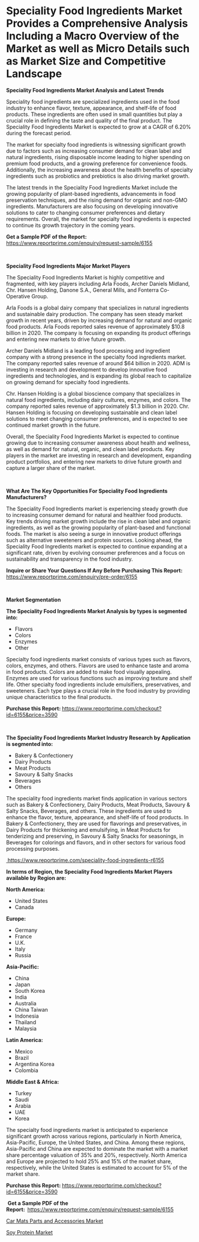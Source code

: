 <p><h1>Speciality Food Ingredients Market Provides a Comprehensive Analysis Including a Macro Overview of the Market as well as Micro Details such as Market Size and Competitive Landscape</h1></p><p><strong>Speciality Food Ingredients Market Analysis and Latest Trends</strong></p>
<p><p>Speciality food ingredients are specialized ingredients used in the food industry to enhance flavor, texture, appearance, and shelf-life of food products. These ingredients are often used in small quantities but play a crucial role in defining the taste and quality of the final product. The Speciality Food Ingredients Market is expected to grow at a CAGR of 6.20% during the forecast period.</p><p>The market for specialty food ingredients is witnessing significant growth due to factors such as increasing consumer demand for clean label and natural ingredients, rising disposable income leading to higher spending on premium food products, and a growing preference for convenience foods. Additionally, the increasing awareness about the health benefits of specialty ingredients such as probiotics and prebiotics is also driving market growth.</p><p>The latest trends in the Speciality Food Ingredients Market include the growing popularity of plant-based ingredients, advancements in food preservation techniques, and the rising demand for organic and non-GMO ingredients. Manufacturers are also focusing on developing innovative solutions to cater to changing consumer preferences and dietary requirements. Overall, the market for specialty food ingredients is expected to continue its growth trajectory in the coming years.</p></p>
<p><strong>Get a Sample PDF of the Report:&nbsp;</strong> <a href="https://www.reportprime.com/enquiry/request-sample/6155">https://www.reportprime.com/enquiry/request-sample/6155</a></p>
<p>&nbsp;</p>
<p><strong>Speciality Food Ingredients Major Market Players</strong></p>
<p><p>The Speciality Food Ingredients Market is highly competitive and fragmented, with key players including Arla Foods, Archer Daniels Midland, Chr. Hansen Holding, Danone S.A., General Mills, and Fonterra Co-Operative Group. </p><p>Arla Foods is a global dairy company that specializes in natural ingredients and sustainable dairy production. The company has seen steady market growth in recent years, driven by increasing demand for natural and organic food products. Arla Foods reported sales revenue of approximately $10.8 billion in 2020. The company is focusing on expanding its product offerings and entering new markets to drive future growth.</p><p>Archer Daniels Midland is a leading food processing and ingredient company with a strong presence in the specialty food ingredients market. The company reported sales revenue of around $64 billion in 2020. ADM is investing in research and development to develop innovative food ingredients and technologies, and is expanding its global reach to capitalize on growing demand for specialty food ingredients.</p><p>Chr. Hansen Holding is a global bioscience company that specializes in natural food ingredients, including dairy cultures, enzymes, and colors. The company reported sales revenue of approximately $1.3 billion in 2020. Chr. Hansen Holding is focusing on developing sustainable and clean label solutions to meet changing consumer preferences, and is expected to see continued market growth in the future.</p><p>Overall, the Speciality Food Ingredients Market is expected to continue growing due to increasing consumer awareness about health and wellness, as well as demand for natural, organic, and clean label products. Key players in the market are investing in research and development, expanding product portfolios, and entering new markets to drive future growth and capture a larger share of the market.</p></p>
<p>&nbsp;</p>
<p><strong>What Are The Key Opportunities For Speciality Food Ingredients Manufacturers?</strong></p>
<p><p>The Speciality Food Ingredients market is experiencing steady growth due to increasing consumer demand for natural and healthier food products. Key trends driving market growth include the rise in clean label and organic ingredients, as well as the growing popularity of plant-based and functional foods. The market is also seeing a surge in innovative product offerings such as alternative sweeteners and protein sources. Looking ahead, the Speciality Food Ingredients market is expected to continue expanding at a significant rate, driven by evolving consumer preferences and a focus on sustainability and transparency in the food industry.</p></p>
<p><strong>Inquire or Share Your Questions If Any Before Purchasing This Report:</strong> <a href="https://www.reportprime.com/enquiry/pre-order/6155">https://www.reportprime.com/enquiry/pre-order/6155</a></p>
<p>&nbsp;</p>
<p><strong>Market Segmentation</strong></p>
<p><strong>The Speciality Food Ingredients Market Analysis by types is segmented into:</strong></p>
<p><ul><li>Flavors</li><li>Colors</li><li>Enzymes</li><li>Other</li></ul></p>
<p><p>Specialty food ingredients market consists of various types such as flavors, colors, enzymes, and others. Flavors are used to enhance taste and aroma in food products. Colors are added to make food visually appealing. Enzymes are used for various functions such as improving texture and shelf life. Other specialty food ingredients include emulsifiers, preservatives, and sweeteners. Each type plays a crucial role in the food industry by providing unique characteristics to the final products.</p></p>
<p><strong>Purchase this Report:&nbsp;</strong><a href="https://www.reportprime.com/checkout?id=6155&price=3590">https://www.reportprime.com/checkout?id=6155&price=3590</a></p>
<p>&nbsp;</p>
<p><strong>The Speciality Food Ingredients Market Industry Research by Application is segmented into:</strong></p>
<p><ul><li>Bakery & Confectionery</li><li>Dairy Products</li><li>Meat Products</li><li>Savoury & Salty Snacks</li><li>Beverages</li><li>Others</li></ul></p>
<p><p>The speciality food ingredients market finds application in various sectors such as Bakery & Confectionery, Dairy Products, Meat Products, Savoury & Salty Snacks, Beverages, and others. These ingredients are used to enhance the flavor, texture, appearance, and shelf-life of food products. In Bakery & Confectionery, they are used for flavorings and preservatives, in Dairy Products for thickening and emulsifying, in Meat Products for tenderizing and preserving, in Savoury & Salty Snacks for seasonings, in Beverages for colorings and flavors, and in other sectors for various food processing purposes.</p></p>
<p><a href="https://www.reportprime.com/speciality-food-ingredients-r6155">&nbsp;https://www.reportprime.com/speciality-food-ingredients-r6155</a></p>
<p><strong>In terms of Region, the Speciality Food Ingredients Market Players available by Region are:</strong></p>
<p>
    <p> <strong> North America: </strong>
        <ul>
            <li>United States</li>
            <li>Canada</li>
        </ul>
        </p> 
    <p> <strong> Europe: </strong>
        <ul>
            <li>Germany</li>
            <li>France</li>
            <li>U.K.</li>
            <li>Italy</li>
            <li>Russia</li>
        </ul>
        </p> 
    <p> <strong> Asia-Pacific: </strong>
        <ul>
            <li>China</li>
            <li>Japan</li>
            <li>South Korea</li>
            <li>India</li>
            <li>Australia</li>
            <li>China Taiwan</li>
            <li>Indonesia</li>
            <li>Thailand</li>
            <li>Malaysia</li>
        </ul>
        </p> 
    <p> <strong> Latin America: </strong>
        <ul>
            <li>Mexico</li>
            <li>Brazil</li>
            <li>Argentina Korea</li>
            <li>Colombia</li>
        </ul>
        </p> 
    <p> <strong> Middle East & Africa: </strong>
        <ul>
            <li>Turkey</li>
            <li>Saudi</li>
            <li>Arabia</li>
            <li>UAE</li>
            <li>Korea</li>
        </ul>
    </p>
    </p>
<p><p>The specialty food ingredients market is anticipated to experience significant growth across various regions, particularly in North America, Asia-Pacific, Europe, the United States, and China. Among these regions, Asia-Pacific and China are expected to dominate the market with a market share percentage valuation of 35% and 20%, respectively. North America and Europe are projected to hold 25% and 15% of the market share, respectively, while the United States is estimated to account for 5% of the market share.</p></p>
<p><strong>Purchase this Report: </strong><a href="https://www.reportprime.com/checkout?id=6155&price=3590">https://www.reportprime.com/checkout?id=6155&price=3590</a></p>
<p>&nbsp;<strong>Get a Sample PDF of the Report:&nbsp;&nbsp;</strong><a href="https://www.reportprime.com/enquiry/request-sample/6155">https://www.reportprime.com/enquiry/request-sample/6155</a></p>
<p><strong></strong></p>
<p><p><a href="https://www.linkedin.com/pulse/car-mats-parts-accessories-market-trends-detailed-study-its-segmentation-l36ef?trackingId=BTy1CgyeQIqsUDNXX75qag%3D%3D">Car Mats Parts and Accessories Market</a></p><p><a href="https://github.com/marthawweekle/Market-Research-Report-List-2/blob/main/soy-protein-market.md">Soy Protein Market</a></p></p>